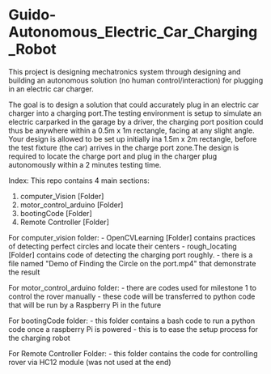 # Guido-Autonomous_Electric_Car_Charging_Robot
This project is designing mechatronics system through designing and building an autonomous solution (no human control/interaction) for plugging in an electric car charger.

The goal is to design a solution that could accurately plug in an electric car charger into a charging port.The testing environment is setup to simulate an electric carparked in the garage by a driver, the charging port position could thus be anywhere within a 0.5m x 1m rectangle, facing at any slight angle. Your design is allowed to be set up initially ina 1.5m x 2m rectangle, before the test fixture (the car) arrives in the charge port zone.The design is required to locate the charge port and plug in the charger plug autonomously within a 2 minutes testing time.

Index: 
This repo contains 4 main sections:
  1. computer_Vision [Folder]
  2. motor_control_arduino [Folder]
  3. bootingCode [Folder]
  4. Remote Controller [Folder]
  
  For computer_vision folder:
    - OpenCVLearning [Folder] contains practices of detecting perfect circles and locate their centers
    - rough_locating [Folder] contains code of detecting the charging port roughly.
      - there is a file named "Demo of Finding the Circle on the port.mp4" that demonstrate the result
  
  For motor_control_arduino folder:
    - there are codes used for milestone 1 to control the rover manually
    - these code will be transferred to python code that will be run by a Raspberry Pi in the future
    
  For bootingCode folder:
    - this folder contains a bash code to run a python code once a raspberry Pi is powered
    - this is to ease the setup process for the charging robot
  
  For Remote Controller Folder:
    - this folder contains the code for controlling rover via HC12 module (was not used at the end)
    
  
